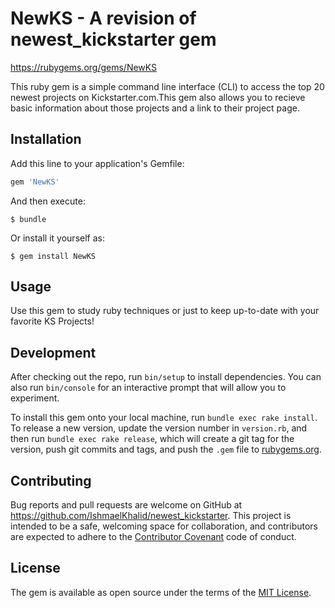 # NewKS - A revision of newest_kickstarter gem

https://rubygems.org/gems/NewKS

This ruby gem is a simple command line interface (CLI) to access the top 20 newest projects on Kickstarter.com.This gem also allows you to recieve basic information about those projects and a link to their project page.

## Installation

Add this line to your application's Gemfile:

```ruby
gem 'NewKS'
```

And then execute:

    $ bundle

Or install it yourself as:

    $ gem install NewKS

## Usage

Use this gem to study ruby techniques or just to keep up-to-date with your favorite KS Projects!

## Development

After checking out the repo, run `bin/setup` to install dependencies. You can also run `bin/console` for an interactive prompt that will allow you to experiment.

To install this gem onto your local machine, run `bundle exec rake install`. To release a new version, update the version number in `version.rb`, and then run `bundle exec rake release`, which will create a git tag for the version, push git commits and tags, and push the `.gem` file to [rubygems.org](https://rubygems.org).

## Contributing

Bug reports and pull requests are welcome on GitHub at https://github.com/IshmaelKhalid/newest_kickstarter. This project is intended to be a safe, welcoming space for collaboration, and contributors are expected to adhere to the [Contributor Covenant](http://contributor-covenant.org) code of conduct.


## License

The gem is available as open source under the terms of the [MIT License](http://opensource.org/licenses/MIT).
